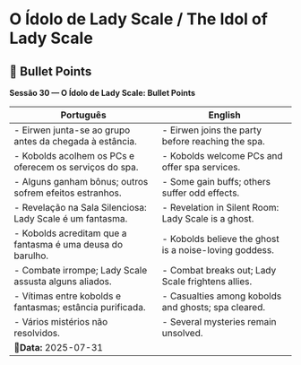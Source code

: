 # O Ídolo de Lady Scale / The Idol of Lady Scale
## 📌 Bullet Points  
**Sessão 30 — O Ídolo de Lady Scale: Bullet Points**

| Português                                                  | English                                                |
| ---------------------------------------------------------- | ------------------------------------------------------ |
| - Eirwen junta-se ao grupo antes da chegada à estância.    | - Eirwen joins the party before reaching the spa.      |
| - Kobolds acolhem os PCs e oferecem os serviços do spa.    | - Kobolds welcome PCs and offer spa services.          |
| - Alguns ganham bônus; outros sofrem efeitos estranhos.    | - Some gain buffs; others suffer odd effects.          |
| - Revelação na Sala Silenciosa: Lady Scale é um fantasma.  | - Revelation in Silent Room: Lady Scale is a ghost.    |
| - Kobolds acreditam que a fantasma é uma deusa do barulho. | - Kobolds believe the ghost is a noise-loving goddess. |
| - Combate irrompe; Lady Scale assusta alguns aliados.      | - Combat breaks out; Lady Scale frightens allies.      |
| - Vítimas entre kobolds e fantasmas; estância purificada.  | - Casualties among kobolds and ghosts; spa cleared.    |
| - Vários mistérios não resolvidos.                         | - Several mysteries remain unsolved.                   |
| **📅Data:** 2025-07-31                                     |                                                        |

